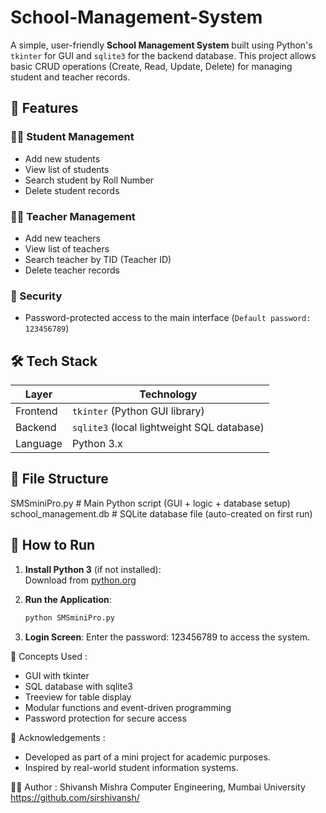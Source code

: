 # School-Management-System
A simple, user-friendly **School Management System** built using Python's `tkinter` for GUI and `sqlite3` for the backend database. This project allows basic CRUD operations (Create, Read, Update, Delete) for managing student and teacher records.
## 📌 Features

### 👨‍🎓 Student Management
- Add new students
- View list of students
- Search student by Roll Number
- Delete student records

### 👩‍🏫 Teacher Management
- Add new teachers
- View list of teachers
- Search teacher by TID (Teacher ID)
- Delete teacher records

### 🔐 Security
- Password-protected access to the main interface (`Default password: 123456789`)

## 🛠️ Tech Stack

| Layer       | Technology      |
|-------------|-----------------|
| Frontend    | `tkinter` (Python GUI library) |
| Backend     | `sqlite3` (local lightweight SQL database) |
| Language    | Python 3.x      |

## 📁 File Structure
SMSminiPro.py # Main Python script (GUI + logic + database setup) school_management.db # SQLite database file (auto-created on first run)


## 🚀 How to Run

1. **Install Python 3** (if not installed):  
   Download from [python.org](https://www.python.org/downloads/)

2. **Run the Application**:
   ```bash
   python SMSminiPro.py

3. **Login Screen**:
Enter the password: 123456789 to access the system.

🧠 Concepts Used :
- GUI with tkinter
- SQL database with sqlite3
- Treeview for table display
- Modular functions and event-driven programming
- Password protection for secure access

🙌 Acknowledgements :
- Developed as part of a mini project for academic purposes.
- Inspired by real-world student information systems.

🧑‍💻 Author :
Shivansh Mishra
Computer Engineering, Mumbai University
https://github.com/sirshivansh/
